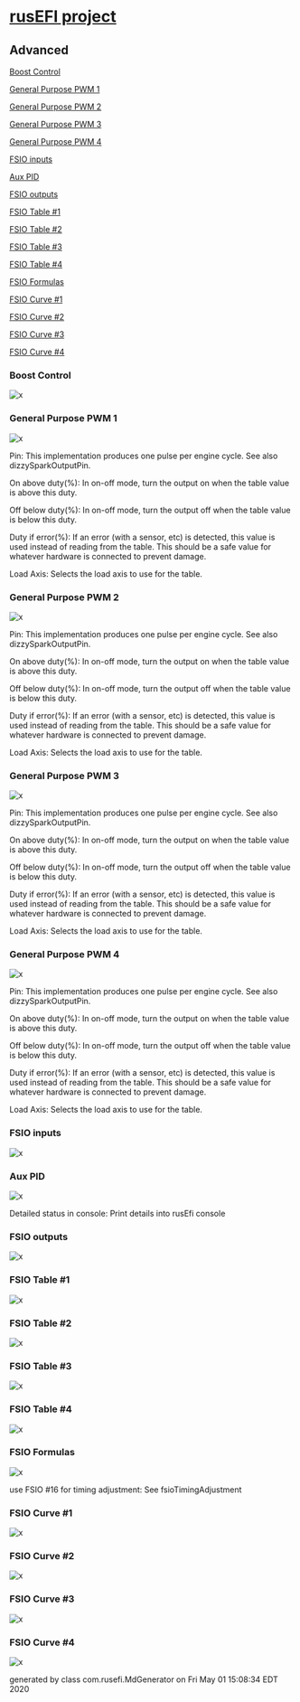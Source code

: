 # [rusEFI project](rusEFI-project)
## Advanced
[Boost Control](#Boost-Control)

[General Purpose PWM 1](#General-Purpose-PWM-1)

[General Purpose PWM 2](#General-Purpose-PWM-2)

[General Purpose PWM 3](#General-Purpose-PWM-3)

[General Purpose PWM 4](#General-Purpose-PWM-4)

[FSIO inputs](#FSIO-inputs)

[Aux PID](#Aux-PID)

[FSIO outputs](#FSIO-outputs)

[FSIO Table #1](#FSIO-Table-#1)

[FSIO Table #2](#FSIO-Table-#2)

[FSIO Table #3](#FSIO-Table-#3)

[FSIO Table #4](#FSIO-Table-#4)

[FSIO Formulas](#FSIO-Formulas)

[FSIO Curve #1](#FSIO-Curve-#1)

[FSIO Curve #2](#FSIO-Curve-#2)

[FSIO Curve #3](#FSIO-Curve-#3)

[FSIO Curve #4](#FSIO-Curve-#4)

### Boost Control
![x](overview/TS_generated/dialog_Boost_Control.png)

### General Purpose PWM 1
![x](overview/TS_generated/dialog_General_Purpose_PWM_1.png)

Pin: This implementation produces one pulse per engine cycle. See also dizzySparkOutputPin.

On above duty(%): In on-off mode, turn the output on when the table value is above this duty.

Off below duty(%): In on-off mode, turn the output off when the table value is below this duty.

Duty if error(%): If an error (with a sensor, etc) is detected, this value is used instead of reading from the table.
This should be a safe value for whatever hardware is connected to prevent damage.

Load Axis: Selects the load axis to use for the table.

### General Purpose PWM 2
![x](overview/TS_generated/dialog_General_Purpose_PWM_2.png)

Pin: This implementation produces one pulse per engine cycle. See also dizzySparkOutputPin.

On above duty(%): In on-off mode, turn the output on when the table value is above this duty.

Off below duty(%): In on-off mode, turn the output off when the table value is below this duty.

Duty if error(%): If an error (with a sensor, etc) is detected, this value is used instead of reading from the table.
This should be a safe value for whatever hardware is connected to prevent damage.

Load Axis: Selects the load axis to use for the table.

### General Purpose PWM 3
![x](overview/TS_generated/dialog_General_Purpose_PWM_3.png)

Pin: This implementation produces one pulse per engine cycle. See also dizzySparkOutputPin.

On above duty(%): In on-off mode, turn the output on when the table value is above this duty.

Off below duty(%): In on-off mode, turn the output off when the table value is below this duty.

Duty if error(%): If an error (with a sensor, etc) is detected, this value is used instead of reading from the table.
This should be a safe value for whatever hardware is connected to prevent damage.

Load Axis: Selects the load axis to use for the table.

### General Purpose PWM 4
![x](overview/TS_generated/dialog_General_Purpose_PWM_4.png)

Pin: This implementation produces one pulse per engine cycle. See also dizzySparkOutputPin.

On above duty(%): In on-off mode, turn the output on when the table value is above this duty.

Off below duty(%): In on-off mode, turn the output off when the table value is below this duty.

Duty if error(%): If an error (with a sensor, etc) is detected, this value is used instead of reading from the table.
This should be a safe value for whatever hardware is connected to prevent damage.

Load Axis: Selects the load axis to use for the table.

### FSIO inputs
![x](overview/TS_generated/dialog_FSIO_inputs.png)

### Aux PID
![x](overview/TS_generated/dialog_Aux_PID.png)

Detailed status in console: Print details into rusEfi console

### FSIO outputs
![x](overview/TS_generated/dialog_FSIO_outputs.png)

### FSIO Table #1
![x](overview/TS_generated/dialog_FSIO_Table_#1.png)

### FSIO Table #2
![x](overview/TS_generated/dialog_FSIO_Table_#2.png)

### FSIO Table #3
![x](overview/TS_generated/dialog_FSIO_Table_#3.png)

### FSIO Table #4
![x](overview/TS_generated/dialog_FSIO_Table_#4.png)

### FSIO Formulas
![x](overview/TS_generated/dialog_FSIO_Formulas.png)

use FSIO #16 for timing adjustment: See fsioTimingAdjustment

### FSIO Curve #1
![x](overview/TS_generated/dialog_FSIO_Curve_#1.png)

### FSIO Curve #2
![x](overview/TS_generated/dialog_FSIO_Curve_#2.png)

### FSIO Curve #3
![x](overview/TS_generated/dialog_FSIO_Curve_#3.png)

### FSIO Curve #4
![x](overview/TS_generated/dialog_FSIO_Curve_#4.png)


generated by class com.rusefi.MdGenerator on Fri May 01 15:08:34 EDT 2020
